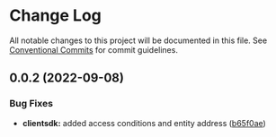 # Change Log

All notable changes to this project will be documented in this file.
See [Conventional Commits](https://conventionalcommits.org) for commit guidelines.

## 0.0.2 (2022-09-08)


### Bug Fixes

* **clientsdk:** added access conditions and entity address ([b65f0ae](https://github.com/surfDB/surfDB/commit/b65f0ae5deb670c5e8c157126650bf9a1ded0a22))
